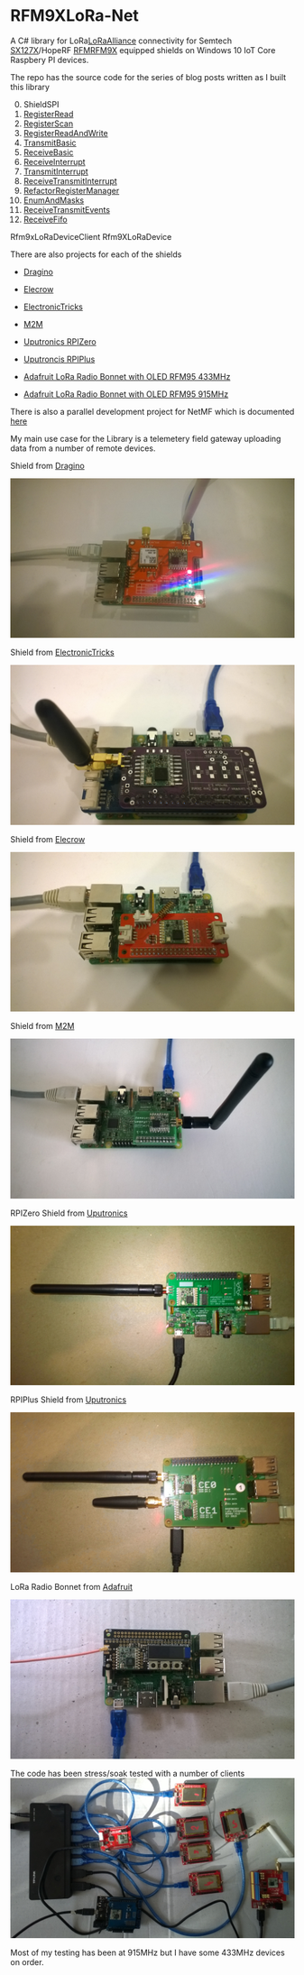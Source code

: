 # RFM9XLoRa-Net
A C# library for LoRa[LoRaAlliance](https://lora-alliance.org/) connectivity for Semtech [SX127X](https://www.semtech.com/products/wireless-rf/lora-transceivers/SX1276)/HopeRF [RFMRFM9X](http://www.hoperf.com/rf_transceiver/lora/RFM95W.html) equipped shields on  Windows 10 IoT Core Raspbery PI devices.

The repo has the source code for the series of blog posts written as I built this library

00. ShieldSPI
01. [RegisterRead](https://blog.devmobile.co.nz/2018/08/01/rfm95-96-97-98-shield-library-part1/)
02. [RegisterScan](https://blog.devmobile.co.nz/2018/08/02/rfm95-96-97-98-shield-library-part2/)
03. [RegisterReadAndWrite](https://blog.devmobile.co.nz/2018/08/03/rfm95-96-97-98-shield-library-part3/)
04. [TransmitBasic](https://blog.devmobile.co.nz/2018/08/04/rfm95-96-97-98-shield-library-part4/)
05. [ReceiveBasic](https://blog.devmobile.co.nz/2018/08/05/rfm95-96-97-98-shield-library-part5/)
06. [ReceiveInterrupt](https://blog.devmobile.co.nz/2018/08/06/rfm95-96-97-98-shield-library-part6/)
07. [TransmitInterrupt](https://blog.devmobile.co.nz/2018/08/07/rfm95-96-97-98-shield-library-part7/)
08. [ReceiveTransmitInterrupt](https://blog.devmobile.co.nz/2018/08/08/rfm95-96-97-98-shield-library-part8/)
09. [RefactorRegisterManager](https://blog.devmobile.co.nz/2018/08/09/rfm95-96-97-98-shield-library-part9/)
10. [EnumAndMasks](https://blog.devmobile.co.nz/2018/08/23/rfm95-96-97-98-shield-library-part-10/)
11. [ReceiveTransmitEvents](https://blog.devmobile.co.nz/2018/08/24/poetry-in-klingon/)
12. [ReceiveFifo](http://blog.devmobile.co.nz/2018/08/25/re-reading-the-sx1276-datasheet/)

Rfm9xLoRaDeviceClient
Rfm9XLoRaDevice

There are also projects for each of the shields

* [Dragino](https://blog.devmobile.co.nz/2018/08/01/rfm95-96-97-98-shield-library-part1/)

* [Elecrow](https://blog.devmobile.co.nz/2018/08/14/elecrow-lora-rfm95-iot-board-for-rpi/)

* [ElectronicTricks](https://blog.devmobile.co.nz/2018/08/15/electronic-tricks-lora-lorawan-shield-for-raspberry-pi-zero-and-pi3/)

* [M2M](https://blog.devmobile.co.nz/2018/08/21/m2m-lorawan-gateway-shield-for-raspberry-pi/)

* [Uputronics RPIZero](https://blog.devmobile.co.nz/2018/09/08/uputronics-raspberry-pizero-loratm-expansion-board/)

* [Uputroncis RPIPlus](https://blog.devmobile.co.nz/2018/09/10/uputronics-raspberry-pi-loratm-expansion-board/) 

* [Adafruit LoRa Radio Bonnet with OLED RFM95 433MHz](https://www.adafruit.com/product/4073) 

* [Adafruit LoRa Radio Bonnet with OLED RFM95 915MHz](https://www.adafruit.com/product/4074) 

There is also a parallel development project for NetMF which is documented [here](https://github.com/KiwiBryn/RFM9XLoRa-NetMF)

My main use case for the Library is a telemetery field gateway uploading data from a number of remote devices.

Shield from [Dragino](http://www.dragino.com/products/lora/item/106-lora-gps-hat.html)

![LoRa GPS HAT for Raspberry Pi](DraginoRPILoRaGPSShield.jpg)

Shield from [ElectronicTricks](https://www.tindie.com/products/electronictrik/loralorawan-shield-for-raspberry-pi-zero-and-pi3)

![Lora/LoraWan shield for Raspberry Pi Zero and PI3](LoRaElectronicsTricksShield.jpg)

Shield from [Elecrow](https://www.elecrow.com/lora-rfm95-iot-board-for-rpi.html)

![Lora RFM95 IOT Board for RPI](LoRaElecrowShield.jpg)

Shield from [M2M](https://www.tindie.com/products/m2m/1-channel-lorawan-gateway-shield-for-raspberry-pi)

![1 Channel LoRaWan Gateway Shield for Raspberry Pi](M2MLoRaShield.jpg)

RPIZero Shield from [Uputronics](https://store.uputronics.com/index.php?route=product/product&path=61&product_id=91)

![Raspberry PiZero LoRa(TM) Expansion Board](UputronicsRPIZeroShield.jpg)

RPIPlus Shield from [Uputronics](https://store.uputronics.com/index.php?route=product/product&path=61&product_id=68)

![Raspberry Pi+ LoRa(TM) Expansion Board](UputronicsRPIPlusShield.jpg)

LoRa Radio Bonnet from [Adafruit](https://www.adafruit.com/product/4074) 

![Adafruit LoRa(TM)Radio Bonnet with OLED](AdaFruitLoRaBonnet.jpg)

The code has been stress/soak tested with a number of clients
![StressTester](LoRaStress.jpg)

Most of my testing has been at 915MHz but I have some 433MHz devices on order. 


